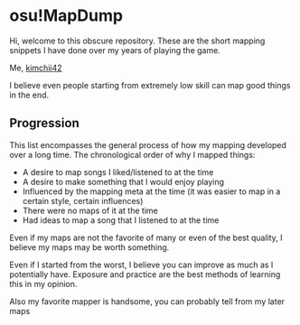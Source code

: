 # osu!MapDump
Hi, welcome to this obscure repository.  These are the short mapping snippets I have done over my years of playing the game.

Me, [kimchii42](https://osu.ppy.sh/users/6551312)

I believe even people starting from extremely low skill can map good things in the end.


## Progression

This list encompasses the general process of how my mapping developed over a long time.
The chronological order of why I mapped things:
* A desire to map songs I liked/listened to at the time
* A desire to make something that I would enjoy playing
* Influenced by the mapping meta at the time (it was easier to map in a certain style, certain influences)
* There were no maps of it at the time
* Had ideas to map a song that I listened to at the time

Even if my maps are not the favorite of many or even of the best quality, I believe my maps may be worth something.

Even if I started from the worst, I believe you can improve as much as I potentially have.  Exposure and practice are the best methods of learning this in my opinion.

Also my favorite mapper is handsome, you can probably tell from my later maps
